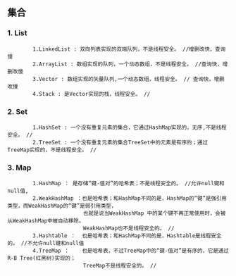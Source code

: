 

## 集合

### 1. List
            1.LinkedList : 双向列表实现的双端队列，不是线程安全。 //增删改快，查询慢
            2.ArrayList : 数组实现的队列，一个动态数组，不是线程安全。 //查询快，增删改慢
            3.Vector : 数组实现的矢量队列,一个动态数组，线程安全。 // 查询快，增删改慢
            4.Stack : 是Vector实现的栈，线程安全。 //

### 2. Set
            1.HashSet : 一个没有重复元素的集合，它通过HashMap实现的，无序,不是线程安全。 //
            2.TreeSet : 一个没有重复元素的集合TreeSet中的元素是有序的；通过TreeMap实现的，不是线程安全。 //

### 3. Map
            1.HashMap ： 是存储“键-值对”的哈希表；不是线程安全的。 //允许null键和null值,
            2.WeakHashMap ：也是哈希表；和HashMap不同的是，HashMap的“键”是强引用类型，而WeakHashMap的“键”是弱引用类型，
                            也就是说当WeakHashMap 中的某个键不再正常使用时，会被从WeakHashMap中被自动移除。
                            WeakHashMap也不是线程安全的。 //
            3.Hashtable ：  也是哈希表；和HashMap不同的是，Hashtable是线程安全的。 //不允许null键和null值
            4.TreeMap ：    也是哈希表，不过TreeMap中的“键-值对”是有序的，它是通过R-B Tree(红黑树)实现的；
                            TreeMap不是线程安全的。 //
